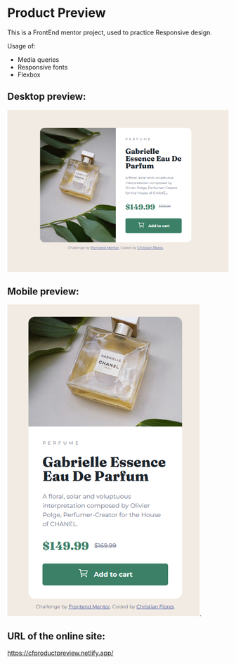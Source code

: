 # Product Preview

This is a FrontEnd mentor project, used to practice Responsive design.

Usage of:
- Media queries
- Responsive fonts
- Flexbox

## **Desktop preview:**
![desktop version preview](https://github.com/ChrisFloresM/ProductPreview/blob/master/final/desktop.png)

## **Mobile preview:**
![Mobile version preview](https://github.com/ChrisFloresM/ProductPreview/blob/master/final/mobile.png).

## URL of the online site:
https://cfproductpreview.netlify.app/
